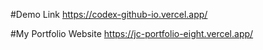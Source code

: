#Demo Link
https://codex-github-io.vercel.app/

#My Portfolio Website
https://jc-portfolio-eight.vercel.app/
